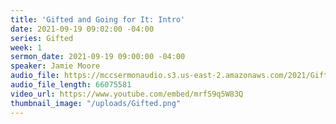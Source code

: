```yaml
---
title: 'Gifted and Going for It: Intro'
date: 2021-09-19 09:02:00 -04:00
series: Gifted
week: 1
sermon_date: 2021-09-19 09:00:00 -04:00
speaker: Jamie Moore
audio_file: https://mccsermonaudio.s3.us-east-2.amazonaws.com/2021/Gifted/Gifted+Week+1.mp3
audio_file_length: 66075581
video_url: https://www.youtube.com/embed/mrfS9q5W83Q
thumbnail_image: "/uploads/Gifted.png"
---
```


